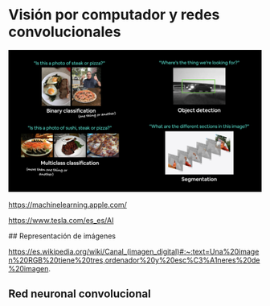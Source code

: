 # Visión por computador y redes convolucionales

![alt text](image-10.png)

https://machinelearning.apple.com/

https://www.tesla.com/es_es/AI

## Representación de imágenes

https://es.wikipedia.org/wiki/Canal_(imagen_digital)#:~:text=Una%20imagen%20RGB%20tiene%20tres,ordenador%20y%20esc%C3%A1neres%20de%20imagen.

## Red neuronal convolucional